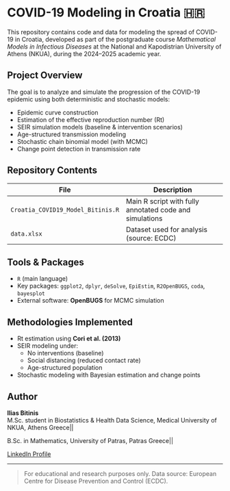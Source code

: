 
# COVID-19 Modeling in Croatia 🇭🇷

This repository contains code and data for modeling the spread of COVID-19 in Croatia, developed as part of the postgraduate course *Mathematical Models in Infectious Diseases* at the National and Kapodistrian University of Athens (NKUA), during the 2024–2025 academic year.

##  Project Overview

The goal is to analyze and simulate the progression of the COVID-19 epidemic using both deterministic and stochastic models:

- Epidemic curve construction
- Estimation of the effective reproduction number (Rt)
- SEIR simulation models (baseline & intervention scenarios)
- Age-structured transmission modeling
- Stochastic chain binomial model (with MCMC)
- Change point detection in transmission rate

##  Repository Contents

| File                            | Description                                                  |
|---------------------------------|--------------------------------------------------------------|
| `Croatia_COVID19_Model_Bitinis.R` | Main R script with fully annotated code and simulations      |
| `data.xlsx`                     | Dataset used for analysis (source: ECDC)                     |


##  Tools & Packages

- `R` (main language)
- Key packages: `ggplot2`, `dplyr`, `deSolve`, `EpiEstim`, `R2OpenBUGS`, `coda`, `bayesplot`
- External software: **OpenBUGS** for MCMC simulation

##  Methodologies Implemented

- Rt estimation using **Cori et al. (2013)**
- SEIR modeling under:
  - No interventions (baseline)
  - Social distancing (reduced contact rate)
  - Age-structured population
- Stochastic modeling with Bayesian estimation and change points

##  Author

**Ilias Bitinis**  
M.Sc. student in Biostatistics & Health Data Science, Medical University of NKUA, Athens Greece||

B.Sc.  in Mathematics, University of Patras, Patras Greece||

[LinkedIn Profile](https://www.linkedin.com/in/ilias-bitinis-77b158260)

---

> For educational and research purposes only. Data source: European Centre for Disease Prevention and Control (ECDC).
